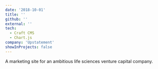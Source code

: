 ```yaml
---
date: '2018-10-01'
title: ''
github: ''
external: ''
tech:
  - Craft CMS
  - Chart.js
company: 'Upstatement'
showInProjects: false
---
```


A marketing site for an ambitious life sciences venture capital company.
